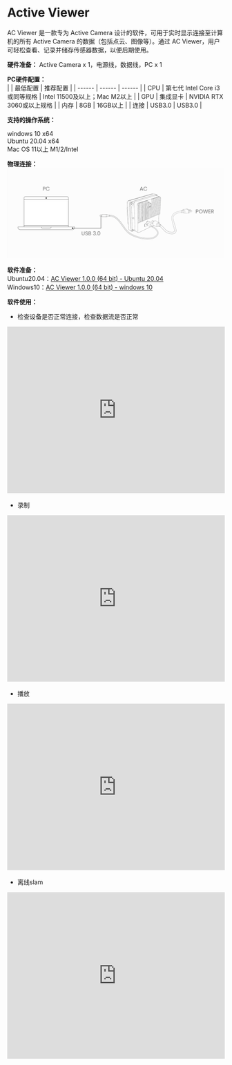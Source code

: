# Active Viewer  

AC Viewer 是一款专为 Active Camera 设计的软件，可用于实时显示连接至计算机的所有 Active Camera 的数据（包括点云、图像等）。通过 AC Viewer，用户可轻松查看、记录并储存传感器数据，以便后期使用。  

**硬件准备：** Active Camera x 1，电源线，数据线，PC x 1  

**PC硬件配置：**  
|    | 最低配置  | 推荐配置 |
| ------ | ------ | ------ |
| CPU | 第七代 Intel Core i3或同等规格 | Intel 11500及以上；Mac M2以上 |
| GPU | 集成显卡 | NVIDIA RTX 3060或以上规格 |
| 内存 | 8GB | 16GB以上 |
| 连接 | USB3.0 | USB3.0 |

**支持的操作系统：**   

windows 10 x64   
Ubuntu 20.04 x64  
Mac OS 11以上 M1/2/Intel

**物理连接：**
![图片alt](../image/output.png)  


**软件准备：**  
Ubuntu20.04：[AC Viewer 1.0.0 (64 bit) - Ubuntu 20.04](https://cdn.robosense.cn/AC1ac_viewer_Linux_x86_64_release_1.0.0.zip)  
Windows10：[AC Viewer 1.0.0 (64 bit) - windows 10](https://cdn.robosense.cn/AC1ac_viewer_Win_x86_64_release_1.0.0.7z)



 **软件使用：**  
- 检查设备是否正常连接，检查数据流是否正常
<iframe width="100%" height="386" src="https://cdn.robosense.cn/AC1acview_check.mp4" frameborder="0" allowfullscreen></iframe>

- 录制
<iframe width="100%" height="386" src="https://cdn.robosense.cn/AC1acview_collect.mp4" frameborder="0" allowfullscreen></iframe>

- 播放
<iframe width="100%" height="386" src="https://cdn.robosense.cn/AC1acview_replay.mp4" frameborder="0" allowfullscreen></iframe>

- 离线slam
<iframe width="100%" height="386" src="https://cdn.robosense.cn/AC1acview_slam.mp4" frameborder="0" allowfullscreen></iframe>
